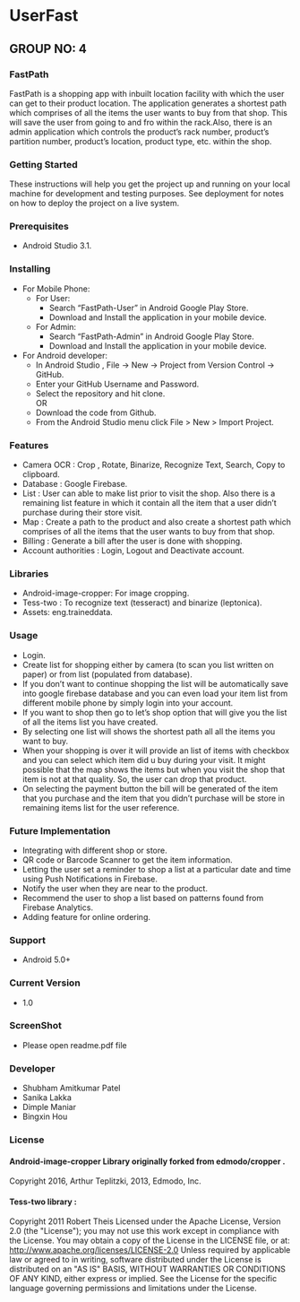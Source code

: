 # UserFast

## GROUP NO: 4
### FastPath

FastPath is a shopping app with inbuilt location facility with which the user can get to their
product location. The application generates a shortest path which comprises of all the items
the user wants to buy from that shop. This will save the user from going to and fro within
the rack.Also, there is an admin application which controls the product’s rack number, product’s
partition number, product’s location, product type, etc. within the shop.

### Getting Started
These instructions will help you get the project up and running on your local machine for development and testing purposes. See deployment for notes on how to deploy the project on a live system.
### Prerequisites
+ Android Studio 3.1.
### Installing
* For Mobile Phone:
  * For User:
    * Search “FastPath-User” in Android Google Play Store.
    * Download and Install the application in your mobile device.
  * For Admin:
    * Search “FastPath-Admin” in Android Google Play Store.
    * Download and Install the application in your mobile device.
* For Android developer:
  * In Android Studio , File -> New -> Project from Version Control -> GitHub.
  * Enter your GitHub Username and Password.
  * Select the repository and hit clone.  
  OR
  * Download the code from Github.
  * From the Android Studio menu click File > New > Import Project.
### Features
  * Camera OCR : Crop , Rotate, Binarize, Recognize Text, Search, Copy to clipboard.
  * Database : Google Firebase.
  * List : User can able to make list prior to visit the shop. Also there is a remaining list feature in which it contain all the item that a user didn’t purchase during their store visit.
  * Map : Create a path to the product and also create a shortest path which comprises of all the items that the user wants to buy from that shop.
  * Billing : Generate a bill after the user is done with shopping.
  * Account authorities : Login, Logout and Deactivate account.
### Libraries
  * Android-image-cropper: For image cropping.
  * Tess-two : To recognize text (tesseract) and binarize (leptonica).
  * Assets: eng.traineddata.
### Usage
  * Login.
  * Create list for shopping either by camera (to scan you list written on paper) or from list (populated from database).
  * If you don’t want to continue shopping the list will be automatically save into google firebase database and you can even load your item list from different mobile phone by simply login into your account.
  * If you want to shop then go to let’s shop option that will give you the list of all the items list you have created.
  * By selecting one list will shows the shortest path all all the items you want to buy.
  * When your shopping is over it will provide an list of items with checkbox and you can select which item did u buy during your visit. It might possible that the map shows the items but when you visit the shop that item is not at that quality. So, the user can drop that product.
  * On selecting the payment button the bill will be generated of the item that you purchase and the item that you didn’t purchase will be store in remaining items list for the user reference.
### Future Implementation
  * Integrating with different shop or store.
  * QR code or Barcode Scanner to get the item information.
  * Letting the user set a reminder to shop a list at a particular date and time using Push Notifications in Firebase.
  * Notify the user when they are near to the product.
  * Recommend the user to shop a list based on patterns found from Firebase Analytics.
  * Adding feature for online ordering.
### Support
  * Android 5.0+
### Current Version
  * 1.0
### ScreenShot
  * Please open readme.pdf file
### Developer
  * Shubham Amitkumar Patel
  * Sanika Lakka
  * Dimple Maniar
  * Bingxin Hou
### License
#### Android-image-cropper Library originally forked from edmodo/cropper .
Copyright 2016, Arthur Teplitzki, 2013, Edmodo, Inc.
#### Tess-two library :
Copyright 2011 Robert Theis
Licensed under the Apache License, Version 2.0 (the "License"); you may not use this work
except in compliance with the License. You may obtain a copy of the License in the
LICENSE file, or at:
http://www.apache.org/licenses/LICENSE-2.0
Unless required by applicable law or agreed to in writing, software distributed under the
License is distributed on an "AS IS" BASIS, WITHOUT WARRANTIES OR CONDITIONS
OF ANY KIND, either express or implied. See the License for the specific language
governing permissions and limitations under the License.
